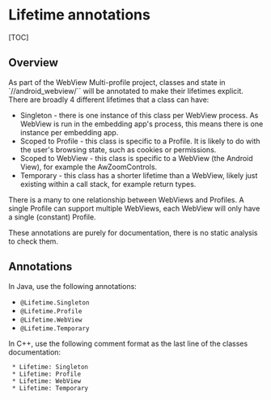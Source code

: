 # Lifetime annotations

[TOC]

## Overview

As part of the WebView Multi-profile project, classes and state in
`//android_webview/`` will be annotated to make their lifetimes explicit.
There are broadly 4 different lifetimes that a class can have:

- Singleton - there is one instance of this class per WebView process. As
  WebView is run in the embedding app's process, this means there is one
  instance per embedding app.
- Scoped to Profile - this class is specific to a Profile. It is likely to do
  with the user's browsing state, such as cookies or permissions.
- Scoped to WebView - this class is specific to a WebView (the Android View),
  for example the AwZoomControls.
- Temporary - this class has a shorter lifetime than a WebView, likely just
  existing within a call stack, for example return types.

There is a many to one relationship between WebViews and Profiles. A single
Profile can support multiple WebViews, each WebView will only have a single
(constant) Profile.

These annotations are purely for documentation, there is no static analysis to
check them.

## Annotations

In Java, use the following annotations:

- `@Lifetime.Singleton`
- `@Lifetime.Profile`
- `@Lifetime.WebView`
- `@Lifetime.Temporary`

In C++, use the following comment format as the last line of the classes
documentation:

```
 * Lifetime: Singleton
 * Lifetime: Profile
 * Lifetime: WebView
 * Lifetime: Temporary
```
